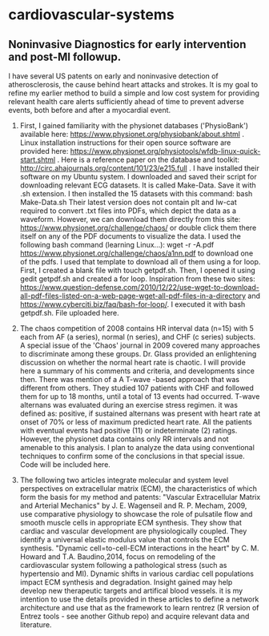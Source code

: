 # cardiovascular-systems
## Noninvasive Diagnostics for early intervention and post-MI followup.   
I have several US patents on early and noninvasive detection of atherosclerosis, the cause behind heart attacks and strokes. It is my goal to refine my earlier method to build a simple and low cost system for providing relevant health care alerts sufficiently ahead of time to prevent adverse events, both before and after a myocardial event.    

1. First, I gained familiarity with the physionet databases ('PhysioBank') available here: https://www.physionet.org/physiobank/about.shtml . Linux installation instructions for their open source software are provided here: https://www.physionet.org/physiotools/wfdb-linux-quick-start.shtml . Here is a reference paper on the database and toolkit: http://circ.ahajournals.org/content/101/23/e215.full . I have installed their software on my Ubuntu system. I downloaded and saved their script for downloading relevant ECG datasets. It is called Make-Data. Save it with .sh extension. I then installed the 15 datasets with this command: bash Make-Data.sh
Their latest version does not contain plt and lw-cat required to convert .txt files into PDFs, which depict the data as a waveform. However, we can download them directly from this site: https://www.physionet.org/challenge/chaos/ or double click them there itself on any of the PDF documents to visualize the data. I used the following bash command (learning Linux...): wget -r -A.pdf https://www.physionet.org/challenge/chaos/a1nn.pdf to download one of the pdfs. I used that template to download all of them using a for loop. First, I created a blank file with  touch getpdf.sh. Then, I opened it using gedit getpdf.sh and created a for loop. Inspiration from these two sites: https://www.question-defense.com/2010/12/22/use-wget-to-download-all-pdf-files-listed-on-a-web-page-wget-all-pdf-files-in-a-directory and https://www.cyberciti.biz/faq/bash-for-loop/. I executed it with bash getpdf.sh. File uploaded here.
2. The chaos competition of 2008 contains HR interval data (n=15) with 5 each from AF (a series), normal (n series), and CHF (c series) subjects. A special issue of the 'Chaos' journal in 2009 covered many approaches to discriminate among these groups. Dr. Glass provided an enlightening discussion on whether the normal heart rate is chaotic. I will provide here a summary of his comments and criteria, and developments since then. There was mention of a A T-wave -based approach that was different from others. They studied 107 patients with CHF and followed them for up to 18 months, until a total of 13 events had occurred. T-wave alternans was evaluated during an exercise stress regimen. it was defined as: positive, if sustained alternans was present with heart rate at onset of 70% or less of maximum predicted heart rate. All the patients with eventual events had positive (11) or indeterminate (2) ratings. However, the physionet data contains only RR intervals and not amenable to this analysis.  I plan to analyze the data using conventional techniques to confirm some of the conclusions in that special issue. Code will be included here.

3. The following two articles integrate molecular and system level perspectives on extracellular matrix (ECM), the characteristics of which form the basis for my method and patents: "Vascular Extracellular Matrix and Arterial Mechanics" by J. E. Wagenseil and R. P. Mecham, 2009, use comparative physiology to showcase the role of pulsatile flow and smooth muscle cells in appropriate ECM synthesis. They show that cardiac and vascular development are physiologically coupled. They identify a universal elastic modulus value that controls the ECM synthesis. "Dynamic cell=to-cell-ECM interactions in the heart" by C. M. Howard and T.A. Baudino,2014, focus on remodeling of the cardiovascular system following a pathological stress (such as hypertensio and MI). Dynamic shifts in various cardiac cell populations impact ECM synthesis and degradation. Insight gained may help develop new therapeutic targets and artifical blood vessels. it is my intention to use the details provided in these articles to define a network architecture and use that as the framework to learn rentrez (R version of Entrez tools - see another Github repo) and acquire relevant data and literature. 
